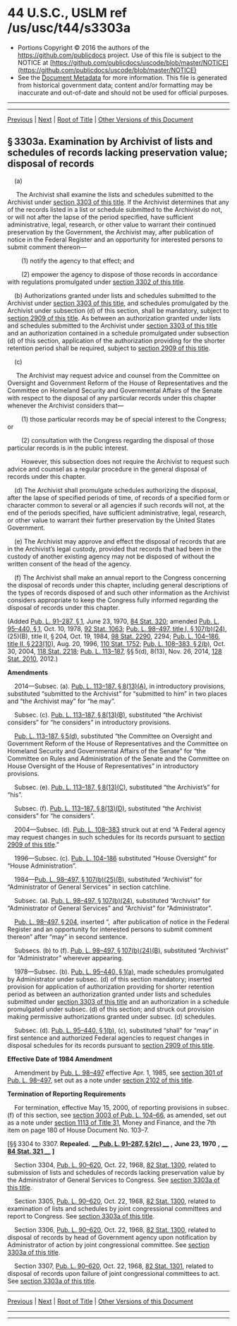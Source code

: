 ---
---

# 44 U.S.C., USLM ref /us/usc/t44/s3303a

* Portions Copyright © 2016 the authors of the https://github.com/publicdocs project.
  Use of this file is subject to the NOTICE at [https://github.com/publicdocs/uscode/blob/master/NOTICE](https://github.com/publicdocs/uscode/blob/master/NOTICE)
* See the [Document Metadata](././../../../..//README.md) for more information.
  This file is generated from historical government data; content and/or formatting may be inaccurate and out-of-date and should not be used for official purposes.

----------
----------

[Previous](./../../../..//us/usc/t44/ch33/m__us_usc_t44_s3303.md) | [Next](./../../../..//us/usc/t44/ch33/m__us_usc_t44_s3308.md) | [Root of Title](./../../../../) | [Other Versions of this Document](https://publicdocs.github.io/go/links?ns=uslm&ref=%2Fus%2Fusc%2Ft44%2Fs3303a)

## § 3303a. Examination by Archivist of lists and schedules of records lacking preservation value; disposal of records

    (a)

     The Archivist shall examine the lists and schedules submitted to the Archivist under [section 3303 of this title][/us/usc/t44/s3303]. If the Archivist determines that any of the records listed in a list or schedule submitted to the Archivist do not, or will not after the lapse of the period specified, have sufficient administrative, legal, research, or other value to warrant their continued preservation by the Government, the Archivist may, after publication of notice in the Federal Register and an opportunity for interested persons to submit comment thereon—

        (1) notify the agency to that effect; and

        (2) empower the agency to dispose of those records in accordance with regulations promulgated under [section 3302 of this title][/us/usc/t44/s3302].

    (b) Authorizations granted under lists and schedules submitted to the Archivist under [section 3303 of this title][/us/usc/t44/s3303], and schedules promulgated by the Archivist under subsection (d) of this section, shall be mandatory, subject to [section 2909 of this title][/us/usc/t44/s2909]. As between an authorization granted under lists and schedules submitted to the Archivist under [section 3303 of this title][/us/usc/t44/s3303] and an authorization contained in a schedule promulgated under subsection (d) of this section, application of the authorization providing for the shorter retention period shall be required, subject to [section 2909 of this title][/us/usc/t44/s2909].

    (c)

     The Archivist may request advice and counsel from the Committee on Oversight and Government Reform of the House of Representatives and the Committee on Homeland Security and Governmental Affairs of the Senate with respect to the disposal of any particular records under this chapter whenever the Archivist considers that—

        (1) those particular records may be of special interest to the Congress; or

        (2) consultation with the Congress regarding the disposal of those particular records is in the public interest.

        However, this subsection does not require the Archivist to request such advice and counsel as a regular procedure in the general disposal of records under this chapter.

    (d) The Archivist shall promulgate schedules authorizing the disposal, after the lapse of specified periods of time, of records of a specified form or character common to several or all agencies if such records will not, at the end of the periods specified, have sufficient administrative, legal, research, or other value to warrant their further preservation by the United States Government.

    (e) The Archivist may approve and effect the disposal of records that are in the Archivist’s legal custody, provided that records that had been in the custody of another existing agency may not be disposed of without the written consent of the head of the agency.

    (f) The Archivist shall make an annual report to the Congress concerning the disposal of records under this chapter, including general descriptions of the types of records disposed of and such other information as the Archivist considers appropriate to keep the Congress fully informed regarding the disposal of records under this chapter.

(Added [Pub. L. 91–287, § 1][/us/pl/91/287/s1], June 23, 1970, [84 Stat. 320][/us/stat/84/320]; amended [Pub. L. 95–440, § 1][/us/pl/95/440/s1], Oct. 10, 1978, [92 Stat. 1063][/us/stat/92/1063]; [Pub. L. 98–497, title I, § 107(b)(24)][/us/pl/98/497/s107/b/24], (25)(B), title II, § 204, Oct. 19, 1984, [98 Stat. 2290][/us/stat/98/2290], 2294; [Pub. L. 104–186, title II, § 223(10)][/us/pl/104/186/s223/10], Aug. 20, 1996, [110 Stat. 1752][/us/stat/110/1752]; [Pub. L. 108–383, § 2(b)][/us/pl/108/383/s2/b], Oct. 30, 2004, [118 Stat. 2218][/us/stat/118/2218]; [Pub. L. 113–187][/us/pl/113/187], §§ 5(d), 8(13), Nov. 26, 2014, [128 Stat. 2010][/us/stat/128/2010], 2012.)

 __Amendments__ 

    2014—Subsec. (a). [Pub. L. 113–187, § 8(13)(A)][/us/pl/113/187/s8/13/A], in introductory provisions, substituted “submitted to the Archivist” for “submitted to him” in two places and “the Archivist may” for “he may”.

    Subsec. (c). [Pub. L. 113–187, § 8(13)(B)][/us/pl/113/187/s8/13/B], substituted “the Archivist considers” for “he considers” in introductory provisions.

    [Pub. L. 113–187, § 5(d)][/us/pl/113/187/s5/d], substituted “the Committee on Oversight and Government Reform of the House of Representatives and the Committee on Homeland Security and Governmental Affairs of the Senate” for “the Committee on Rules and Administration of the Senate and the Committee on House Oversight of the House of Representatives” in introductory provisions.

    Subsec. (e). [Pub. L. 113–187, § 8(13)(C)][/us/pl/113/187/s8/13/C], substituted “the Archivist’s” for “his”.

    Subsec. (f). [Pub. L. 113–187, § 8(13)(D)][/us/pl/113/187/s8/13/D], substituted “the Archivist considers” for “he considers”.

    2004—Subsec. (d). [Pub. L. 108–383][/us/pl/108/383] struck out at end “A Federal agency may request changes in such schedules for its records pursuant to [section 2909 of this title][/us/usc/t44/s2909].”

    1996—Subsec. (c). [Pub. L. 104–186][/us/pl/104/186] substituted “House Oversight” for “House Administration”.

    1984—[Pub. L. 98–497, § 107(b)(25)(B)][/us/pl/98/497/s107/b/25/B], substituted “Archivist” for “Administrator of General Services” in section catchline.

    Subsec. (a). [Pub. L. 98–497, § 107(b)(24)][/us/pl/98/497/s107/b/24], substituted “Archivist” for “Administrator of General Services” and “Archivist” for “Administrator”.

    [Pub. L. 98–497, § 204][/us/pl/98/497/s204], inserted “, after publication of notice in the Federal Register and an opportunity for interested persons to submit comment thereon” after “may” in second sentence.

    Subsecs. (b) to (f). [Pub. L. 98–497, § 107(b)(24)(B)][/us/pl/98/497/s107/b/24/B], substituted “Archivist” for “Administrator” wherever appearing.

    1978—Subsec. (b). [Pub. L. 95–440, § 1(a)][/us/pl/95/440/s1/a], made schedules promulgated by Administrator under subsec. (d) of this section mandatory; inserted provision for application of authorization providing for shorter retention period as between an authorization granted under lists and schedules submitted under [section 3303 of this title][/us/usc/t44/s3303] and an authorization in a schedule promulgated under subsec. (d) of this section; and struck out provision making permissive authorizations granted under subsec. (d) schedules.

    Subsec. (d). [Pub. L. 95–440, § 1(b)][/us/pl/95/440/s1/b], (c), substituted “shall” for “may” in first sentence and authorized Federal agencies to request changes in disposal schedules for its records pursuant to [section 2909 of this title][/us/usc/t44/s2909].

 __Effective Date of 1984 Amendment__ 

    Amendment by [Pub. L. 98–497][/us/pl/98/497] effective Apr. 1, 1985, see [section 301 of Pub. L. 98–497][/us/pl/98/497/s301], set out as a note under [section 2102 of this title][/us/usc/t44/s2102].

 __Termination of Reporting Requirements__ 

    For termination, effective May 15, 2000, of reporting provisions in subsec. (f) of this section, see [section 3003 of Pub. L. 104–66][/us/pl/104/66/s3003], as amended, set out as a note under [section 1113 of Title 31][/us/usc/t31/s1113], Money and Finance, and the 7th item on page 180 of House Document No. 103–7.

\[§§ 3304 to 3307. __Repealed.__  __[__  __Pub. L. 91–287, § 2(c)__  __][/us/pl/91/287/s2/c]__  __,__  __June 23, 1970__  __,__  __[__  __84 Stat. 321__  __][/us/stat/84/321]__  __\]__ 

    Section 3304, [Pub. L. 90–620][/us/pl/90/620], Oct. 22, 1968, [82 Stat. 1300][/us/stat/82/1300], related to submission of lists and schedules of records lacking preservation value by the Administrator of General Services to Congress. See [section 3303a of this title][/us/usc/t44/s3303a].

    Section 3305, [Pub. L. 90–620][/us/pl/90/620], Oct. 22, 1968, [82 Stat. 1300][/us/stat/82/1300], related to examination of lists and schedules by joint congressional committees and report to Congress. See [section 3303a of this title][/us/usc/t44/s3303a].

    Section 3306, [Pub. L. 90–620][/us/pl/90/620], Oct. 22, 1968, [82 Stat. 1300][/us/stat/82/1300], related to disposal of records by head of Government agency upon notification by Administrator of action by joint congressional committee. See [section 3303a of this title][/us/usc/t44/s3303a].

    Section 3307, [Pub. L. 90–620][/us/pl/90/620], Oct. 22, 1968, [82 Stat. 1301][/us/stat/82/1301], related to disposal of records upon failure of joint congressional committees to act. See [section 3303a of this title][/us/usc/t44/s3303a].

----------

[Previous](./../../../..//us/usc/t44/ch33/m__us_usc_t44_s3303.md) | [Next](./../../../..//us/usc/t44/ch33/m__us_usc_t44_s3308.md) | [Root of Title](./../../../../) | [Other Versions of this Document](https://publicdocs.github.io/go/links?ns=uslm&ref=%2Fus%2Fusc%2Ft44%2Fs3303a)

----------
----------

[/us/usc/t44/s3303]: https://publicdocs.github.io/go/links?ns=uslm&ref=%2Fus%2Fusc%2Ft44%2Fs3303
[/us/usc/t44/s3302]: https://publicdocs.github.io/go/links?ns=uslm&ref=%2Fus%2Fusc%2Ft44%2Fs3302
[/us/usc/t44/s3303]: https://publicdocs.github.io/go/links?ns=uslm&ref=%2Fus%2Fusc%2Ft44%2Fs3303
[/us/usc/t44/s2909]: https://publicdocs.github.io/go/links?ns=uslm&ref=%2Fus%2Fusc%2Ft44%2Fs2909
[/us/usc/t44/s3303]: https://publicdocs.github.io/go/links?ns=uslm&ref=%2Fus%2Fusc%2Ft44%2Fs3303
[/us/usc/t44/s2909]: https://publicdocs.github.io/go/links?ns=uslm&ref=%2Fus%2Fusc%2Ft44%2Fs2909
[/us/pl/91/287/s1]: https://publicdocs.github.io/go/links?ns=uslm&ref=%2Fus%2Fpl%2F91%2F287%2Fs1
[/us/stat/84/320]: https://publicdocs.github.io/go/links?ns=uslm&ref=%2Fus%2Fstat%2F84%2F320
[/us/pl/95/440/s1]: https://publicdocs.github.io/go/links?ns=uslm&ref=%2Fus%2Fpl%2F95%2F440%2Fs1
[/us/stat/92/1063]: https://publicdocs.github.io/go/links?ns=uslm&ref=%2Fus%2Fstat%2F92%2F1063
[/us/pl/98/497/s107/b/24]: https://publicdocs.github.io/go/links?ns=uslm&ref=%2Fus%2Fpl%2F98%2F497%2Fs107%2Fb%2F24
[/us/stat/98/2290]: https://publicdocs.github.io/go/links?ns=uslm&ref=%2Fus%2Fstat%2F98%2F2290
[/us/pl/104/186/s223/10]: https://publicdocs.github.io/go/links?ns=uslm&ref=%2Fus%2Fpl%2F104%2F186%2Fs223%2F10
[/us/stat/110/1752]: https://publicdocs.github.io/go/links?ns=uslm&ref=%2Fus%2Fstat%2F110%2F1752
[/us/pl/108/383/s2/b]: https://publicdocs.github.io/go/links?ns=uslm&ref=%2Fus%2Fpl%2F108%2F383%2Fs2%2Fb
[/us/stat/118/2218]: https://publicdocs.github.io/go/links?ns=uslm&ref=%2Fus%2Fstat%2F118%2F2218
[/us/pl/113/187]: https://publicdocs.github.io/go/links?ns=uslm&ref=%2Fus%2Fpl%2F113%2F187
[/us/stat/128/2010]: https://publicdocs.github.io/go/links?ns=uslm&ref=%2Fus%2Fstat%2F128%2F2010
[/us/pl/113/187/s8/13/A]: https://publicdocs.github.io/go/links?ns=uslm&ref=%2Fus%2Fpl%2F113%2F187%2Fs8%2F13%2FA
[/us/pl/113/187/s8/13/B]: https://publicdocs.github.io/go/links?ns=uslm&ref=%2Fus%2Fpl%2F113%2F187%2Fs8%2F13%2FB
[/us/pl/113/187/s5/d]: https://publicdocs.github.io/go/links?ns=uslm&ref=%2Fus%2Fpl%2F113%2F187%2Fs5%2Fd
[/us/pl/113/187/s8/13/C]: https://publicdocs.github.io/go/links?ns=uslm&ref=%2Fus%2Fpl%2F113%2F187%2Fs8%2F13%2FC
[/us/pl/113/187/s8/13/D]: https://publicdocs.github.io/go/links?ns=uslm&ref=%2Fus%2Fpl%2F113%2F187%2Fs8%2F13%2FD
[/us/pl/108/383]: https://publicdocs.github.io/go/links?ns=uslm&ref=%2Fus%2Fpl%2F108%2F383
[/us/usc/t44/s2909]: https://publicdocs.github.io/go/links?ns=uslm&ref=%2Fus%2Fusc%2Ft44%2Fs2909
[/us/pl/104/186]: https://publicdocs.github.io/go/links?ns=uslm&ref=%2Fus%2Fpl%2F104%2F186
[/us/pl/98/497/s107/b/25/B]: https://publicdocs.github.io/go/links?ns=uslm&ref=%2Fus%2Fpl%2F98%2F497%2Fs107%2Fb%2F25%2FB
[/us/pl/98/497/s107/b/24]: https://publicdocs.github.io/go/links?ns=uslm&ref=%2Fus%2Fpl%2F98%2F497%2Fs107%2Fb%2F24
[/us/pl/98/497/s204]: https://publicdocs.github.io/go/links?ns=uslm&ref=%2Fus%2Fpl%2F98%2F497%2Fs204
[/us/pl/98/497/s107/b/24/B]: https://publicdocs.github.io/go/links?ns=uslm&ref=%2Fus%2Fpl%2F98%2F497%2Fs107%2Fb%2F24%2FB
[/us/pl/95/440/s1/a]: https://publicdocs.github.io/go/links?ns=uslm&ref=%2Fus%2Fpl%2F95%2F440%2Fs1%2Fa
[/us/usc/t44/s3303]: https://publicdocs.github.io/go/links?ns=uslm&ref=%2Fus%2Fusc%2Ft44%2Fs3303
[/us/pl/95/440/s1/b]: https://publicdocs.github.io/go/links?ns=uslm&ref=%2Fus%2Fpl%2F95%2F440%2Fs1%2Fb
[/us/usc/t44/s2909]: https://publicdocs.github.io/go/links?ns=uslm&ref=%2Fus%2Fusc%2Ft44%2Fs2909
[/us/pl/98/497]: https://publicdocs.github.io/go/links?ns=uslm&ref=%2Fus%2Fpl%2F98%2F497
[/us/pl/98/497/s301]: https://publicdocs.github.io/go/links?ns=uslm&ref=%2Fus%2Fpl%2F98%2F497%2Fs301
[/us/usc/t44/s2102]: https://publicdocs.github.io/go/links?ns=uslm&ref=%2Fus%2Fusc%2Ft44%2Fs2102
[/us/pl/104/66/s3003]: https://publicdocs.github.io/go/links?ns=uslm&ref=%2Fus%2Fpl%2F104%2F66%2Fs3003
[/us/usc/t31/s1113]: https://publicdocs.github.io/go/links?ns=uslm&ref=%2Fus%2Fusc%2Ft31%2Fs1113
[/us/pl/91/287/s2/c]: https://publicdocs.github.io/go/links?ns=uslm&ref=%2Fus%2Fpl%2F91%2F287%2Fs2%2Fc
[/us/stat/84/321]: https://publicdocs.github.io/go/links?ns=uslm&ref=%2Fus%2Fstat%2F84%2F321
[/us/pl/90/620]: https://publicdocs.github.io/go/links?ns=uslm&ref=%2Fus%2Fpl%2F90%2F620
[/us/stat/82/1300]: https://publicdocs.github.io/go/links?ns=uslm&ref=%2Fus%2Fstat%2F82%2F1300
[/us/usc/t44/s3303a]: https://publicdocs.github.io/go/links?ns=uslm&ref=%2Fus%2Fusc%2Ft44%2Fs3303a
[/us/pl/90/620]: https://publicdocs.github.io/go/links?ns=uslm&ref=%2Fus%2Fpl%2F90%2F620
[/us/stat/82/1300]: https://publicdocs.github.io/go/links?ns=uslm&ref=%2Fus%2Fstat%2F82%2F1300
[/us/usc/t44/s3303a]: https://publicdocs.github.io/go/links?ns=uslm&ref=%2Fus%2Fusc%2Ft44%2Fs3303a
[/us/pl/90/620]: https://publicdocs.github.io/go/links?ns=uslm&ref=%2Fus%2Fpl%2F90%2F620
[/us/stat/82/1300]: https://publicdocs.github.io/go/links?ns=uslm&ref=%2Fus%2Fstat%2F82%2F1300
[/us/usc/t44/s3303a]: https://publicdocs.github.io/go/links?ns=uslm&ref=%2Fus%2Fusc%2Ft44%2Fs3303a
[/us/pl/90/620]: https://publicdocs.github.io/go/links?ns=uslm&ref=%2Fus%2Fpl%2F90%2F620
[/us/stat/82/1301]: https://publicdocs.github.io/go/links?ns=uslm&ref=%2Fus%2Fstat%2F82%2F1301
[/us/usc/t44/s3303a]: https://publicdocs.github.io/go/links?ns=uslm&ref=%2Fus%2Fusc%2Ft44%2Fs3303a


